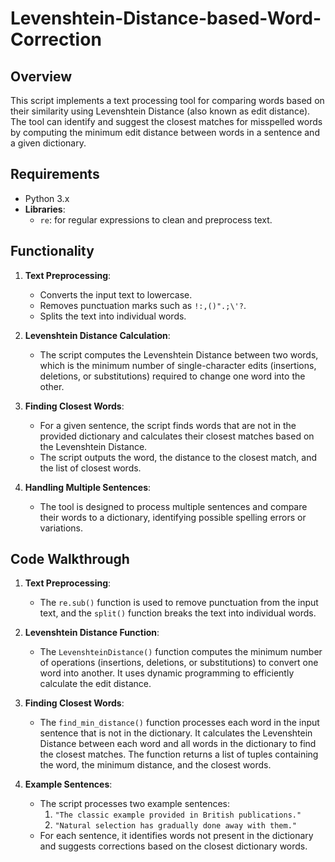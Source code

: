 # Levenshtein-Distance-based-Word-Correction

## Overview
This script implements a text processing tool for comparing words based on their similarity using Levenshtein Distance (also known as edit distance). The tool can identify and suggest the closest matches for misspelled words by computing the minimum edit distance between words in a sentence and a given dictionary.

## Requirements
- Python 3.x
- **Libraries**:
  - `re`: for regular expressions to clean and preprocess text.

## Functionality

1. **Text Preprocessing**:
   - Converts the input text to lowercase.
   - Removes punctuation marks such as `!:,()".;\'?`.
   - Splits the text into individual words.

2. **Levenshtein Distance Calculation**:
   - The script computes the Levenshtein Distance between two words, which is the minimum number of single-character edits (insertions, deletions, or substitutions) required to change one word into the other.

3. **Finding Closest Words**:
   - For a given sentence, the script finds words that are not in the provided dictionary and calculates their closest matches based on the Levenshtein Distance.
   - The script outputs the word, the distance to the closest match, and the list of closest words.

4. **Handling Multiple Sentences**:
   - The tool is designed to process multiple sentences and compare their words to a dictionary, identifying possible spelling errors or variations.

## Code Walkthrough

1. **Text Preprocessing**:
   - The `re.sub()` function is used to remove punctuation from the input text, and the `split()` function breaks the text into individual words.

2. **Levenshtein Distance Function**:
   - The `LevenshteinDistance()` function computes the minimum number of operations (insertions, deletions, or substitutions) to convert one word into another. It uses dynamic programming to efficiently calculate the edit distance.

3. **Finding Closest Words**:
   - The `find_min_distance()` function processes each word in the input sentence that is not in the dictionary. It calculates the Levenshtein Distance between each word and all words in the dictionary to find the closest matches. The function returns a list of tuples containing the word, the minimum distance, and the closest words.

4. **Example Sentences**:
   - The script processes two example sentences:
     1. `"The classic example provided in British publications."`
     2. `"Natural selection has gradually done away with them."`
   - For each sentence, it identifies words not present in the dictionary and suggests corrections based on the closest dictionary words.
